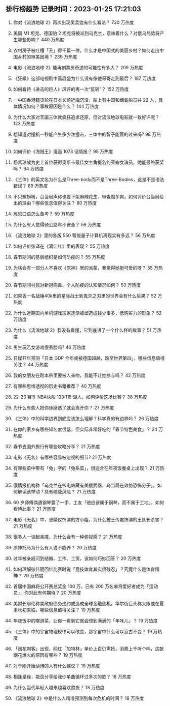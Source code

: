 
## 排行榜趋势 记录时间：2023-01-25 17:21:03
  
  1. 你对《流浪地球 2》再次出现吴孟达有什么看法？ 730 万热度
    
  2. 美国 M1 坦克、德国豹 2 坦克将被派到乌克兰，意味着什么？对俄乌局势将产生哪些影响？ 440 万热度
    
  3. 农村房子被吐槽「丑」得千篇一律，什么才是中国式的美丽乡村？如何走出中国乡村的审美困境？ 239 万热度
    
  4. 电影《流浪地球 2》能再创票房奇迹的可能性有多大？ 209 万热度
    
  5. 《狂飙》这部电视剧中高启盛为什么没有像他哥哥走到最后？ 187 万热度
    
  6. 如何看待《进击的巨人》风评的再一次“反转”？ 152 万热度
    
  7. 一中国香港籍货轮在日本长崎近海沉没，船上有中国和缅甸船员共 22 人，具体情况如何？事故原因是什么？ 144 万热度
    
  8. 为什么大家对艺画三体就疯狂追求还原，但对流浪地球电影就一致好评呢？ 123 万热度
    
  9. 想知道对撞机一秒能产生多少次撞击，三体中的智子能管的过来吗? 98 万热度
    
  10. 如何评价《海贼王》漫画 1073 话情报？ 95 万热度
    
  11. 杨紫琼成为史上首位获得奥斯卡最佳女主角提名的亚裔女演员，她能最终获奖吗？ 94 万热度
    
  12. 《三体》的英文名为什么是Three-body而不是Three-Bodies，这是不是语法错误？ 89 万热度
    
  13. 不只螺蛳粉，台当局声称也要下架麻辣花生、审查魔芋爽，如何评价台当局给出的理由？哪些信息值得关注？ 80 万热度
    
  14. 雅思口语怎么备考？ 59 万热度
    
  15. 为什么有人觉得骑公路车不安全？ 59 万热度
    
  16. 《流浪地球 2》里的各版 550 智能量子计算机离现实有多远？ 56 万热度
    
  17. 如何评价张译在《满江红》里的表现？ 55 万热度
    
  18. 春节期间的基层组织是如何防疫的？ 55 万热度
    
  19. 为啥会有一部分人不喜欢《原神》里的派蒙，我觉得她挺可爱的呀？ 55 万热度
    
  20. 春节期间村民对新冠病毒、个人防疫的认知情况如何？ 53 万热度
    
  21. 如果丢一名战锤40k里的星际战士到鬼灭之刃里的世界会有什么后果？ 52 万热度
    
  22. 为什么近期国内单机游戏玩家逐渐被塑造成钱少事多，低购买力的形象？ 52 万热度
    
  23. 为什么《流浪地球 2》我没有看懂，它到底讲了一个什么样的故事？ 51 万热度
    
  24. 男生玩乙女游戏很丢脸吗? 46 万热度
    
  25. 日媒开年预测「日本 GDP 今年或被德国超越，跌至世界第四」，哪些信息值得关注？ 44 万热度
    
  26. 我的女朋友在剧本杀里要被人亲吻，我能不让她参与吗？ 42 万热度
    
  27. 有哪些思维透彻的历史书籍推荐？ 40 万热度
    
  28. 22-23 赛季 NBA快船 133:115 湖人，如何评价这场比赛？ 38 万热度
    
  29. 为什么有些人把你琢磨透了就会离开你？ 27 万热度
    
  30. 《三体》中的科学边界到底应该怎么理解？科学真的有边界吗？ 26 万热度
    
  31. 在你的家乡有哪些知名度很低，但实际非常好吃的「春节特色美食」？ 24 万热度
    
  32. 春节去国外旅行有哪些攻略分享？ 21 万热度
    
  33. 电影《无名》有哪些容易被忽视的细节? 21 万热度
    
  34. 有哪些菜中带有「兔」字的「兔系菜」，很适合在年夜饭餐桌上出现？ 21 万热度
    
  35. 俄情报机构称「乌克兰在核电站藏有美援武器，乌当局在效仿恐怖分子」，如何解读该举动？具有哪些风险？ 21 万热度
    
  36. 60 岁师傅偶遇钢琴露了一手，工友「他应该属于钢琴，而不属于工地」，如何看待此事？ 21 万热度
    
  37. 电影《无名》中，张婧仪饰演的方小姐，为什么被王传君饰演的王队长杀害？ 21 万热度
    
  38. 很多人一谈起亲戚，为什么会有一种俯视感？ 21 万热度
    
  39. 原神托马为什么有人说不能养？ 20 万热度
    
  40. 过年被亲戚问到结婚、工作、工资，该如何巧妙回答？ 20 万热度
    
  41. 如何理解张伟丽回忆比赛时说「竞技体育其实很残忍」？究竟什么是体育精神？ 20 万热度
    
  42. 首届中国麻将公开赛总奖金 100 万，已有 200 万名麻将爱好者成为「运动员」，你对此有何期待？ 20 万热度
    
  43. 美财长耶伦称美政府债务违约或造成全球金融危机，华尔街巨头称大限或在夏末秋初来临，哪些信息值得关注？ 19 万热度
    
  44. 年夜饭中的哪道菜，让你一看到它就会想到满满的「年味儿」？ 19 万热度
    
  45. 《三体》中的宇宙物理规律可以改变，那宇宙中什么可以亘古不变？ 19 万热度
    
  46. 「烟花刺客」出现，网红「加特林」单价上百仍需抢，消费上千听个响，这款烟花爆火的原因有哪些？ 19 万热度
    
  47. 对于刚开始读博的人有什么建议？ 19 万热度
    
  48. 相逢是缘，能否分享给我你单曲循环过多次的歌？ 18 万热度
    
  49. 为什么当代年轻人越来越喜欢熬夜？ 18 万热度
    
  50. 《流浪地球 2》中是什么人精准预测到每次危机的时间？ 18 万热度
    